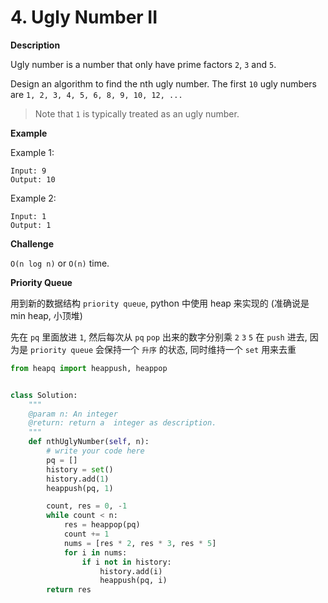 # 4. Ugly Number II

**Description**

Ugly number is a number that only have prime factors `2`, `3` and `5`.

Design an algorithm to find the nth ugly number. The first `10` ugly numbers are `1, 2, 3, 4, 5, 6, 8, 9, 10, 12, ...`

> Note that `1` is typically treated as an ugly number.

**Example**

Example 1:

```
Input: 9
Output: 10
```

Example 2:

```
Input: 1
Output: 1
```

**Challenge**

`O(n log n)` or `O(n)` time.


**Priority Queue**

用到新的数据结构 `priority queue`, python 中使用 heap 来实现的 (准确说是 min heap, 小顶堆)

先在 `pq` 里面放进 `1`, 然后每次从 `pq` `pop` 出来的数字分别乘 `2` `3` `5` 在 `push` 进去, 因为是 `priority queue` 会保持一个 `升序` 的状态, 同时维持一个 `set` 用来去重

```python
from heapq import heappush, heappop


class Solution:
    """
    @param n: An integer
    @return: return a  integer as description.
    """
    def nthUglyNumber(self, n):
        # write your code here
        pq = []
        history = set()
        history.add(1)
        heappush(pq, 1)

        count, res = 0, -1
        while count < n:
            res = heappop(pq)
            count += 1
            nums = [res * 2, res * 3, res * 5]
            for i in nums:
                if i not in history:
                    history.add(i)
                    heappush(pq, i)
        return res
```